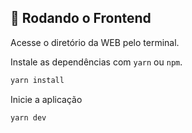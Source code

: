 ## 🎲 Rodando o Frontend

Acesse o diretório da WEB pelo terminal.

Instale as dependências com `yarn` ou `npm`.

```bash
yarn install
```

Inicie a aplicação

```bash
yarn dev
```
